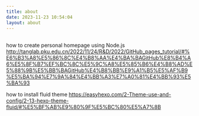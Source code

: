 ```yaml
---
title: about
date: 2023-11-23 10:54:04
layout: about
---
```


## 

how to create personal homepage using Node.js
http://tanglab.pku.edu.cn/2022/11/24/R&D/2022/GitHub_pages_tutorial/#%E6%B3%A8%E5%86%8C%E4%B8%AA%E4%BA%BAGitHub%E8%B4%A6%E5%8F%B7%EF%BC%8C%E5%9C%A8%E5%85%B6%E4%B8%AD%E5%88%9B%E5%BB%BAGitHub%E4%B8%BB%E9%A1%B5%E5%AF%B9%E5%BA%94%E7%9A%84%E4%BB%A3%E7%A0%81%E4%BB%93%E5%BA%93

how to install fluid theme
https://easyhexo.com/2-Theme-use-and-config/2-13-hexo-theme-fluid/#%E5%BF%AB%E9%80%9F%E5%BC%80%E5%A7%8B